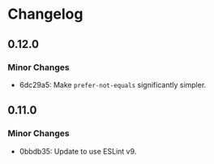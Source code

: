 # Changelog

## 0.12.0

### Minor Changes

- 6dc29a5: Make `prefer-not-equals` significantly simpler.

## 0.11.0

### Minor Changes

- 0bbdb35: Update to use ESLint v9.

